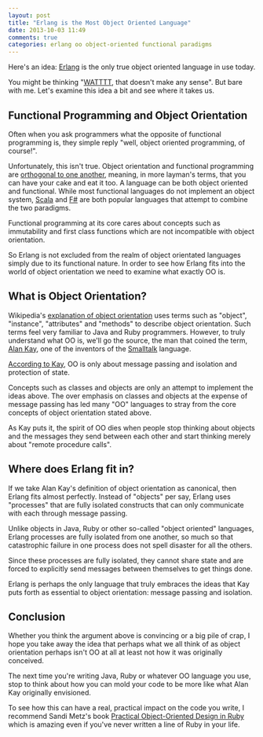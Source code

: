 ```yaml
---
layout: post
title: "Erlang is the Most Object Oriented Language"
date: 2013-10-03 11:49
comments: true
categories: erlang oo object-oriented functional paradigms
---
```


Here's an idea: [Erlang](http://www.erlang.org/) is the only true object oriented
language in use today.

You might be thinking "[WATTTT](http://i.imgur.com/lH5ExZq.gif), that doesn't
make any sense". But bare with me. Let's examine this idea a bit and see where
it takes us.

## Functional Programming and Object Orientation
Often when you ask programmers what the opposite of functional programming is,
they simple reply "well, object oriented programming, of course!".

Unfortunately, this isn't true. Object orientation and functional programming are
[orthogonal to one another](http://stackoverflow.com/questions/3949618/are-fp-and-oo-orthogonal),
meaning, in more layman's terms, that you can have your cake and eat it too. A language
can be both object oriented and functional. While most functional
languages do not implement an object system, [Scala](http://www.scala-lang.org/)
and [F#](http://www.tryfsharp.org/) are both popular languages that attempt to combine
the two paradigms.

Functional programming at its core cares about concepts such as immutability and
first class functions which are not incompatible with object orientation.

So Erlang is not excluded from the realm of object orientated languages simply due to
its functional nature. In order to see how Erlang fits into the world of object
orientation we need to examine what exactly OO is.

## What is Object Orientation?

Wikipedia's [explanation of object orientation](http://en.wikipedia.org/wiki/Object-oriented_programming)
uses terms such as "object", "instance", "attributes" and "methods" to describe object orientation.
Such terms feel very familiar to Java and Ruby programmers. However, to truly
understand what OO is, we'll go the source, the man that coined the term, [Alan
Kay](http://en.wikipedia.org/wiki/Alan_Kay), one of the inventors of the
[Smalltalk](http://en.wikipedia.org/wiki/Smalltalk) language.

[According to Kay](http://userpage.fu-berlin.de/~ram/pub/pub_jf47ht81Ht/doc_kay_oop_en),
OO is only about message passing and isolation and protection of state.

Concepts such as classes and objects are only an attempt to implement the
ideas above. The over emphasis on classes and objects at the expense of message
passing has led many "OO" languages to stray from the core concepts of object
orientation stated above.

As Kay puts it, the spirit of OO dies when people stop thinking about objects and
the messages they send between each other and start thinking merely about "remote
procedure calls".

## Where does Erlang fit in?

If we take Alan Kay's definition of object orientation as canonical, then Erlang
fits almost perfectly. Instead of "objects" per say, Erlang uses "processes" that
are fully isolated constructs that can only communicate with each through message passing.

Unlike objects in Java, Ruby or other so-called "object oriented" languages,
Erlang processes are fully isolated from one another, so much so that catastrophic failure
in one process does not spell disaster for all the others.

Since these processes are fully isolated, they cannot share state and are
forced to explicitly send messages between themselves to get things done.

Erlang is perhaps the only language that truly embraces the ideas that Kay
puts forth as essential to object orientation: message passing and isolation.

## Conclusion

Whether you think the argument above is convincing or a big pile of crap, I
hope you take away the idea that perhaps what we all think of as object
orientation perhaps isn't OO at all at least not how it was originally
conceived.

The next time you're writing Java, Ruby or whatever OO language you use,
stop to think about how you can mold your code to be more like what Alan Kay
originally envisioned.

To see how this can have a real, practical impact on the code you write, I
recommend Sandi Metz's book [Practical Object-Oriented Design in
Ruby](http://www.amazon.com/Practical-Object-Oriented-Design-Ruby-Addison-Wesley/dp/0321721330)
which is amazing even if you've never written a line of Ruby in your life.
